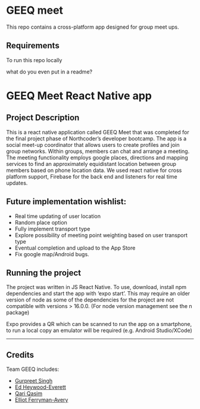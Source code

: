 # GEEQ meet

This repo contains a cross-platform app designed for group meet ups.

## Requirements

To run this repo locally

what do you even put in a readme?

# GEEQ Meet React Native app

## Project Description

This is a react native application called GEEQ Meet that was completed for the final project phase of Northcoder’s developer bootcamp.
The app is a social meet-up coordinator that allows users to create profiles and join group networks. Within groups, members can chat and arrange a meeting. The meeting functionality employs google places, directions and mapping services to find an approximately equidistant location between group members based on phone location data.
We used react native for cross platform support, Firebase for the back end and listeners for real time updates.

## Future implementation wishlist:

- Real time updating of user location
- Random place option
- Fully implement transport type
- Explore possibility of meeting point weighting based on user transport type
- Eventual completion and upload to the App Store
- Fix google map/Android bugs.

## Running the project

The project was written in JS React Native. To use, download, install npm dependencies and start the app with ‘expo start’. This may require an older version of node as some of the dependencies for the project are not compatible with versions > 16.0.0. (For node version management see the n package)

Expo provides a QR which can be scanned to run the app on a smartphone, to run a local copy an emulator will be required (e.g. Android Studio/XCode)

---

## Credits

Team GEEQ includes:

- [Gurpreet Singh](https://github.com/gsinghg19/)
- [Ed Heywood-Everett](https://github.com/edheyev)
- [Qari Qasim](https://github.com/qmqasim99)
- [Elliot Ferryman-Avery](https://github.com/TermMC)
